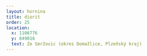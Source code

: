 ```yaml
---
layout: hornina
title: diorit
order: 25
location:
  x: 1106776
  y: 849016
  text: Ze Smržovic (okres Domažlice, Plzeňský kraj)
---
```


